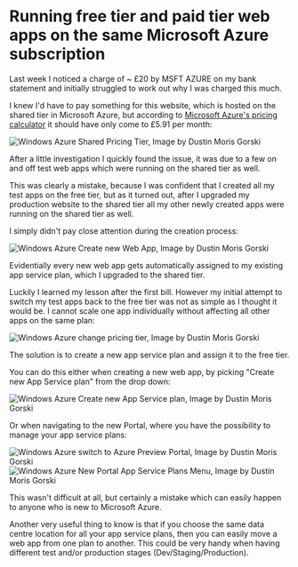 ﻿<!--
    Tags: microsoft-azure app-hosting-plan
    Type: HTML
-->

# Running free tier and paid tier web apps on the same Microsoft Azure subscription

<p>Last week I noticed a charge of ~ &pound;20 by MSFT AZURE on my bank statement and initially struggled to work out why I was charged this much.</p>
<p>I knew I'd have to pay something for this website, which is hosted on the shared tier in Microsoft Azure, but according to <a href="http://azure.microsoft.com/en-us/pricing/calculator/">Microsoft Azure's pricing calculator</a> it should have only come to &pound;5.91 per month:</p>
<img src="https://cdn.dusted.codes/images/blog-posts/2015-06-14/18821999662_b71b95637e_o.png" alt="Windows Azure Shared Pricing Tier, Image by Dustin Moris Gorski">

<p>After a little investigation I quickly found the issue, it was due to a few on and off test web apps which were running on the shared tier as well.</p>
<p>This was clearly a mistake, because I was confident that I created all my test apps on the free tier, but as it turned out, after I upgraded my production website to the shared tier all my other newly created apps were running on the shared tier as well.</p>

<p>I simply didn't pay close attention during the creation process:</p>
<img src="https://cdn.dusted.codes/images/blog-posts/2015-06-14/18829751471_b072e0ceaa_o.png" alt="Windows Azure Create new Web App, Image by Dustin Moris Gorski">

<p>Evidentially every new web app gets automatically assigned to my existing app service plan, which I upgraded to the shared tier.</p>
<p>Luckily I learned my lesson after the first bill. However my initial attempt to switch my test apps back to the free tier was not as simple as I thought it would be. I cannot scale one app individually without affecting all other apps on the same plan:</p>
<img src="https://cdn.dusted.codes/images/blog-posts/2015-06-14/18640926409_dbf2790205_o.png" alt="Windows Azure change pricing tier, Image by Dustin Moris Gorski">

<p>The solution is to create a new app service plan and assign it to the free tier.</p>

<p>You can do this either when creating a new web app, by picking "Create new App Service plan" from the drop down:</p>
<img src="https://cdn.dusted.codes/images/blog-posts/2015-06-14/18204493134_e04eba21dd_o.png" alt="Windows Azure Create new App Service plan, Image by Dustin Moris Gorski">

<p>Or when navigating to the new Portal, where you have the possibility to manage your app service plans:</p>
<img src="https://cdn.dusted.codes/images/blog-posts/2015-06-14/18821999642_d779125c72_o.png" class="half-width" alt="Windows Azure switch to Azure Preview Portal, Image by Dustin Moris Gorski">
<img src="https://cdn.dusted.codes/images/blog-posts/2015-06-14/18640926369_1f679d0f4f_o.png" class="half-width" alt="Windows Azure New Portal App Service Plans Menu, Image by Dustin Moris Gorski">

<p>This wasn't difficult at all, but certainly a mistake which can easily happen to anyone who is new to Microsoft Azure.</p>
<p>Another very useful thing to know is that if you choose the same data centre location for all your app service plans, then you can easily move a web app from one plan to another. This could be very handy when having different test and/or production stages (Dev/Staging/Production).</p>